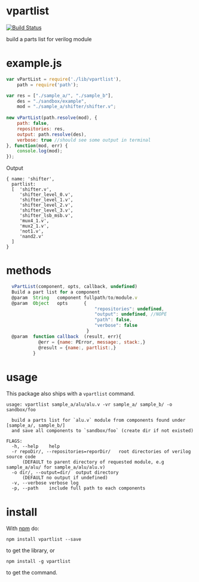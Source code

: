
# vpartlist 
[![Build Status](https://travis-ci.org/giang12/vpartlist.svg?branch=master)](https://travis-ci.org/giang12/vpartlist)

build a parts list for verilog module

# example.js

```js
var vPartList = require('./lib/vpartlist'),
    path = require('path');

var res = ["./sample_a/", "./sample_b"],
    des = "./sandbox/example",
    mod = "./sample_a/shifter/shifter.v";
   
new vPartList(path.resolve(mod), {
    path: false,
    repositories: res,
    output: path.resolve(des),
    verbose: true //should see some output in terminal
}, function(mod, err) {
    console.log(mod);
});

```

Output

```
{ name: 'shifter',
  partlist: 
  [  'shifter.v',
     'shifter_level_0.v',
     'shifter_level_1.v',
     'shifter_level_2.v',
     'shifter_level_3.v',
     'shifter_lsb_msb.v',
     'mux4_1.v',
     'mux2_1.v',
     'not1.v',
     'nand2.v' 
  ] 
}
```

# methods

```js
  vPartList(component, opts, callback, undefined)
  Build a part list for a component
  @param  String   component fullpath/to/module.v
  @param  Object   opts      {
                                 "repositories": undefined,
                                 "output": undefined, //NOPE
                                 "path": false,
                                 "verbose": false
                              }
  @param  function callback  (result, err){
            @err = {name: PError, message:, stack:,}
            @result = {name:, partlist:,}
          }
```

# usage

This package also ships with a `vpartlist` command.

```
usage: vpartlist sample_a/alu/alu.v -vr sample_a/ sample_b/ -o sandbox/foo 

  build a parts list for `alu.v` module from components found under [sample_a/, sample_b/]
  and save all components to `sandbox/foo` (create dir if not existed)

FLAGS:
  -h, --help    help
  -r repoDir/, --repositories=reporDir/   root directories of verilog source code 
      (DEFAULT to parent directory of requested module, e.g sample_a/alu/ for sample_a/alu/alu.v)
  -o dir/, --output=dir/  output directory
      (DEFAULT no output if undefined)
  -v, --verbose verbose log
  -p, --path    include full path to each components

```

# install

With [npm](http://npmjs.org) do:

```
npm install vpartlist --save
```

to get the library, or

```
npm install -g vpartlist
```

to get the command.
